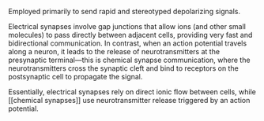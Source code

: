Employed primarily to send rapid and stereotyped depolarizing signals.

Electrical synapses involve gap junctions that allow ions (and other small molecules) to pass directly between adjacent cells, providing very fast and bidirectional communication. In contrast, when an action potential travels along a neuron, it leads to the release of neurotransmitters at the presynaptic terminal—this is chemical synapse communication, where the neurotransmitters cross the synaptic cleft and bind to receptors on the postsynaptic cell to propagate the signal. 

Essentially, electrical synapses rely on direct ionic flow between cells, while [[chemical synapses]] use neurotransmitter release triggered by an action potential.